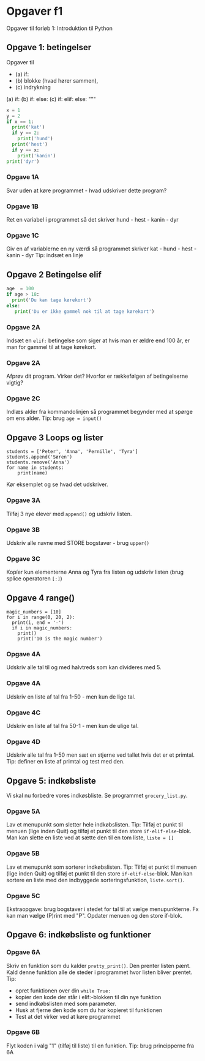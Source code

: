 
# Opgaver f1
Opgaver til forløb 1: Introduktion til Python

## Opgave 1: betingelser

Opgaver til 
- (a) if: 
- (b) blokke (hvad hører sammen), 
- (c) indrykning

(a) if: 
(b) if: else:
(c) if: elif: else: """

``` python
x = 1 
y = 2 
if x == 1:
  print('kat')
  if y == 2:
    print('hund')
  print('hest')
  if y == x:
    print('kanin')
print('dyr')
```
### Opgave 1A
Svar uden at køre programmet - hvad udskriver dette program? 
### Opgave 1B
Ret en variabel i programmet så det skriver hund - hest - kanin - dyr
### Opgave 1C
Giv en af variablerne en ny værdi så programmet skriver kat - hund - hest - kanin - dyr 
Tip: indsæt en  linje

## Opgave 2 Betingelse elif

``` python
age  = 100
if age > 18:
  print('Du kan tage kørekort')
else: 
   print('Du er ikke gammel nok til at tage kørekort') 
```

### Opgave 2A 
Indsæt en `elif:` betingelse som siger at hvis man er ældre end 100 år, er man for gammel til at tage kørekort.

### Opgave 2A 
Afprøv dit program. Virker det? Hvorfor er rækkefølgen af betingelserne vigtig?

### Opgave 2C
Indlæs alder fra kommandolinjen så programmet begynder med at spørge om ens alder.
Tip: brug `age = input()`


## Opgave 3 Loops og lister
```
students = ['Peter', 'Anna', 'Pernille', 'Tyra']
students.append('Søren')
students.remove('Anna')
for name in students:
    print(name)
```
Kør eksemplet og se hvad det udskriver.
### Opgave 3A
Tilføj 3 nye elever med `append()` og udskriv listen.
### Opgave 3B
Udskriv alle navne med STORE bogstaver - brug `upper()`
### Opgave 3C
Kopíer kun elementerne Anna og Tyra fra listen og udskriv listen (brug splice operatoren `[:]`)

## Opgave 4 range()
```
magic_numbers = [10]
for i in range(0, 20, 2):
  print(i, end = '-')
  if i in magic_numbers:
    print()
    print('10 is the magic number')
```
### Opgave 4A
Udskriv alle tal til og med halvtreds som kan divideres med 5.
### Opgave 4A
Udskriv en liste af tal fra 1-50 - men kun de lige tal.
### Opgave 4C
Udskriv en liste af tal fra 50-1 - men kun de ulige tal.
### Opgave 4D
Udskriv alle tal fra 1-50 men sæt en stjerne ved tallet hvis det er et primtal. Tip: definer en liste af primtal og test med den.


## Opgave 5: indkøbsliste
Vi skal nu forbedre vores indkøsbliste. 
Se programmet `grocery_list.py`. 

### Opgave 5A
Lav et menupunkt som sletter hele indkøbslisten.
Tip: Tilføj et punkt til menuen (lige inden Quit) og tilføj et punkt til den store `if-elif-else`-blok.
Man kan slette en liste ved at sætte den til en tom liste, `liste = []`

### Opgave 5B
Lav et menupunkt som sorterer indkøbslisten.
Tip: Tilføj et punkt til menuen (lige inden Quit) og tilføj et punkt til den store `if-elif-else`-blok.
Man kan sortere en liste med den indbyggede sorteringsfunktion, `liste.sort()`.

### Opgave 5C
Ekstraopgave: brug bogstaver i stedet for tal til at vælge menupunkterne. 
Fx kan man vælge (P)rint med "P". Opdater menuen og den store if-blok.


## Opgave 6: indkøbsliste og funktioner

### Opgave 6A
Skriv en funktion som du kalder `pretty_print()`. Den prenter listen pænt. Kald denne funktion alle de steder i programmet hvor listen
bliver prentet. Tip: 
- opret funktionen over din `while True:`
- kopier den kode der står i elif:-blokken til din nye funktion
- send indkøbslisten med som parameter. 
- Husk at fjerne den kode som du har kopieret til funktionen
- Test at det virker ved at køre programmet 

### Opgave 6B
Flyt koden i valg "1" (tilføj til liste) til en funktion. Tip: brug principperne fra 6A







